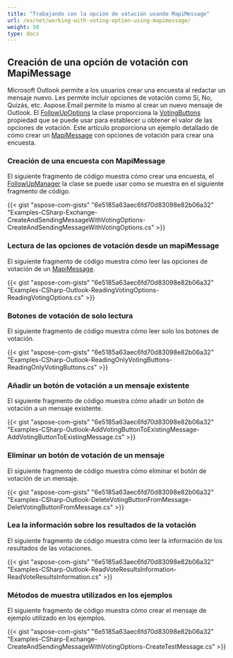 ```yaml
---
title: "Trabajando con la opción de votación usando MapiMessage"
url: /es/net/working-with-voting-option-using-mapimessage/
weight: 50
type: docs
---
```



## **Creación de una opción de votación con MapiMessage**

Microsoft Outlook permite a los usuarios crear una encuesta al redactar un mensaje nuevo. Les permite incluir opciones de votación como Sí, No, Quizás, etc. Aspose.Email permite lo mismo al crear un nuevo mensaje de Outlook. El [FollowUpOptions](https://reference.aspose.com/email/net/aspose.email.mapi/followupoptions/) la clase proporciona la [VotingButtons](https://reference.aspose.com/email/net/aspose.email.mapi/followupoptions/votingbuttons/) propiedad que se puede usar para establecer u obtener el valor de las opciones de votación. Este artículo proporciona un ejemplo detallado de cómo crear un [MapiMessage](https://reference.aspose.com/email/net/aspose.email.mapi/mapimessage/) con opciones de votación para crear una encuesta.

### **Creación de una encuesta con MapiMessage**

El siguiente fragmento de código muestra cómo crear una encuesta, el [FollowUpManager](https://reference.aspose.com/email/net/aspose.email.mapi/followupmanager/) la clase se puede usar como se muestra en el siguiente fragmento de código.

{{< gist "aspose-com-gists" "6e5185a63aec6fd70d83098e82b06a32" "Examples-CSharp-Exchange-CreateAndSendingMessageWithVotingOptions-CreateAndSendingMessageWithVotingOptions.cs" >}}

### **Lectura de las opciones de votación desde un mapiMessage**

El siguiente fragmento de código muestra cómo leer las opciones de votación de un [MapiMessage](https://reference.aspose.com/email/net/aspose.email.mapi/mapimessage/).

{{< gist "aspose-com-gists" "6e5185a63aec6fd70d83098e82b06a32" "Examples-CSharp-Outlook-ReadingVotingOptions-ReadingVotingOptions.cs" >}}

### **Botones de votación de solo lectura**

El siguiente fragmento de código muestra cómo leer solo los botones de votación.

{{< gist "aspose-com-gists" "6e5185a63aec6fd70d83098e82b06a32" "Examples-CSharp-Outlook-ReadingOnlyVotingButtons-ReadingOnlyVotingButtons.cs" >}}

### **Añadir un botón de votación a un mensaje existente**

El siguiente fragmento de código muestra cómo añadir un botón de votación a un mensaje existente.

{{< gist "aspose-com-gists" "6e5185a63aec6fd70d83098e82b06a32" "Examples-CSharp-Outlook-AddVotingButtonToExistingMessage-AddVotingButtonToExistingMessage.cs" >}}

### **Eliminar un botón de votación de un mensaje**

El siguiente fragmento de código muestra cómo eliminar el botón de votación de un mensaje.

{{< gist "aspose-com-gists" "6e5185a63aec6fd70d83098e82b06a32" "Examples-CSharp-Outlook-DeleteVotingButtonFromMessage-DeletVotingButtonFromMessage.cs" >}}

### **Lea la información sobre los resultados de la votación**

El siguiente fragmento de código muestra cómo leer la información de los resultados de las votaciones.

{{< gist "aspose-com-gists" "6e5185a63aec6fd70d83098e82b06a32" "Examples-CSharp-Outlook-ReadVoteResultsInformation-ReadVoteResultsInformation.cs" >}}

### **Métodos de muestra utilizados en los ejemplos**

El siguiente fragmento de código muestra cómo crear el mensaje de ejemplo utilizado en los ejemplos.

{{< gist "aspose-com-gists" "6e5185a63aec6fd70d83098e82b06a32" "Examples-CSharp-Exchange-CreateAndSendingMessageWithVotingOptions-CreateTestMessage.cs" >}}
